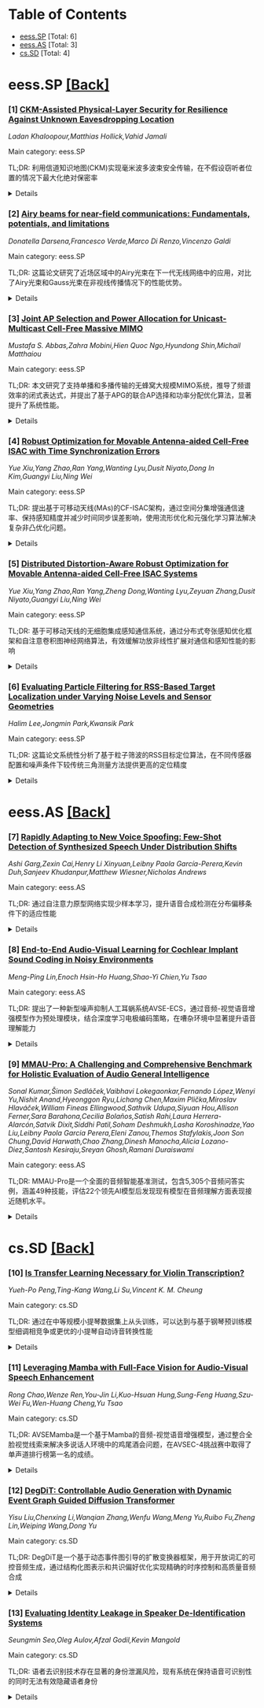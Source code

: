 <div id=toc></div>

# Table of Contents

- [eess.SP](#eess.SP) [Total: 6]
- [eess.AS](#eess.AS) [Total: 3]
- [cs.SD](#cs.SD) [Total: 4]


<div id='eess.SP'></div>

# eess.SP [[Back]](#toc)

### [1] [CKM-Assisted Physical-Layer Security for Resilience Against Unknown Eavesdropping Location](https://arxiv.org/abs/2508.13681)
*Ladan Khaloopour,Matthias Hollick,Vahid Jamali*

Main category: eess.SP

TL;DR: 利用信道知识地图(CKM)实现毫米波多波束安全传输，在不假设窃听者位置的情况下最大化绝对保密率


<details>
  <summary>Details</summary>
Motivation: 传统物理层安全方法需要知道窃听者的位置或信道状态信息，这在实际中往往不可得。CKM作为一种新兴的数据驱动工具，能够捕捉对无线信道的认知，为提升物理层安全提供了新途径

Method: 采用高定向性毫米波传输，将保密消息联合编码在多个波束上。利用CKM推导出时间和功率分配算法，在最坏窃听位置场景下优化保密性能

Result: 提出了基于CKM的波束时间和功率分配算法，能够在不知道窃听者具体位置的情况下实现物理层安全

Conclusion: CKM为物理层安全提供了新的解决方案，特别是在毫米波系统中，通过多波束联合编码和智能资源分配，可以有效对抗被动窃听攻击

Abstract: Channel Knowledge Map (CKM) is an emerging data-driven toolbox that captures
our awareness of the wireless channel and enables efficient communication and
resource allocation beyond the state of the art. In this work, we consider CKM
for improving physical-layer security (PLS) in the presence of a passive
eavesdropper (Eve), without making any assumptions about Eve's location or
channel state information (CSI). We employ highly directional mmWave
transmissions, with the confidential message jointly encoded across multiple
beams. By exploiting CKM, we derive an algorithm for time and power allocation
among the beams that maximizes the absolute secrecy rate under the worst-case
scenario for Eve's location.

</details>


### [2] [Airy beams for near-field communications: Fundamentals, potentials, and limitations](https://arxiv.org/abs/2508.13714)
*Donatella Darsena,Francesco Verde,Marco Di Renzo,Vincenzo Galdi*

Main category: eess.SP

TL;DR: 这篇论文研究了近场区域中的Airy光束在下一代无线网络中的应用，对比了Airy光束和Gauss光束在非视线传播情况下的性能优势。


<details>
  <summary>Details</summary>
Motivation: 随着下一代无线网络中大口径天线和高频传输的采用，近场区域扩大，这为使用非平面波前瞲的Airy光束提供了新的机会。Airy光束具有自加速、自恢复和差行免费等优异特性。

Method: 首先分析了连续口径场分布辐射自加速光束的基本原理，然后解决了有限能量和空间截断导致的指数衰减问题，并研究了自由空间传播特性。重点研究了非视线场景下的传播行为，并与Gauss光束进行对比。

Result: 理论和数值结果显示，在某些非视线通道中，如果Airy光束的关键特性（沿抛物线轨迹自加速和差行免费传播）能够大体保持，那么它们可能比Gauss光束更有性能优势。这需要传输口径中有光清视线的部分充分大。

Conclusion: Airy光束在近场区域的非视线传播中显示出潜在的性能优势，特别是在保持其自加速和差行免费特性的情况下。这为下一代无线通信系统的设计提供了新的可能性。

Abstract: In next-generation wireless networks, the combination of electrically large
radiating apertures and high-frequency transmission extends the radiating
near-field region around the transmitter. In this region, unlike in the far
field, the wavefront is nonplanar, which provides additional degrees of freedom
to shape and steer the transmitted beam in a desired manner. In this paper, we
focus on Airy beams, which may exhibit several highly desirable properties in
the near-field region. Ideally, these beams follow self-accelerating (curved)
trajectories, demonstrate resilience to perturbations through self-healing, and
maintain a consistent intensity profile across all planes perpendicular to the
propagation direction, making them effectively diffraction-free. Specifically,
we first present the underlying principles of self-accelerating beams radiated
by continuous aperture field distributions. We then address several challenges
regarding the generation of Airy beams, including their exponential decay due
to finite energy constraints and spatial truncation of the aperture. Moreover,
we examine their free-space propagation characteristics. The second part of the
paper focuses on the propagation behavior of Airy beams in non-line-of-sight
(NLoS) scenarios. A comparison is also presented between Airy beams and
Gaussian beams. Our theoretical and numerical results show that Airy beams may
offer a performance advantage over Gaussian beams in certain NLoS channels,
provided that their key properties are largely preserved, specifically,
self-acceleration along a parabolic trajectory and diffraction-free
propagation. In the presence of an obstacle, this requires that the portion of
the transmit aperture with a clear line-of-sight to the receiver is
sufficiently large.

</details>


### [3] [Joint AP Selection and Power Allocation for Unicast-Multicast Cell-Free Massive MIMO](https://arxiv.org/abs/2508.13771)
*Mustafa S. Abbas,Zahra Mobini,Hien Quoc Ngo,Hyundong Shin,Michail Matthaiou*

Main category: eess.SP

TL;DR: 本文研究了支持单播和多播传输的无蜂窝大规模MIMO系统，推导了频谱效率的闭式表达式，并提出了基于APG的联合AP选择和功率分配优化算法，显著提升了系统性能。


<details>
  <summary>Details</summary>
Motivation: 随着物联网等无线系统的发展，联合单播和多播传输变得越来越重要。现有系统需要同时支持这两种传输类型，特别是多播服务多个用户组，这带来了新的技术挑战和优化需求。

Method: 推导了零迫和最大比预编码下频谱效率的精确闭式表达式，构建了加权和频谱效率最大化问题，考虑AP最大发射功率、前传容量限制和服务质量约束，提出了基于加速投影梯度(APG)的算法和基于连续凸近似(SCA)的基准算法。

Result: 仿真结果表明，所提出的联合优化方法在各种系统设置和预编码策略下显著提升了加权和频谱效率。APG算法在保持竞争性能的同时实现了显著的复杂度降低。

Conclusion: 该研究为大规模实际部署提供了高效的解决方案，APG算法特别适合大规模系统，在性能和复杂度之间取得了良好平衡。

Abstract: Joint unicast and multicast transmissions are becoming increasingly important
in practical wireless systems, such as Internet of Things networks. This paper
investigates a cell-free massive multiple-input multiple-output system that
simultaneously supports both transmission types, with multicast serving
multiple groups. Exact closed-form expressions for the achievable downlink
spectral efficiency (SE) of both unicast and multicast users are derived for
zero-forcing and maximum ratio precoding designs. Accordingly, a weighted sum
SE (SSE) maximization problem is formulated to jointly optimize the access
point (AP) selection and power allocation. The optimization framework accounts
for practical constraints, including the maximum transmit power per AP,
fronthaul capacity limitations between APs and the central processing unit, and
quality-of-service requirements for all users. The resulting non-convex
optimization problem is reformulated into a tractable structure, and an
accelerated projected gradient (APG)-based algorithm is developed to
efficiently obtain near-optimal solutions. As a performance benchmark, a
successive convex approximation (SCA)-based algorithm is also implemented.
Simulation results demonstrate that the proposed joint optimization approach
significantly enhances the SSE across various system setups and precoding
strategies. In particular, the APG-based algorithm achieves substantial
complexity reduction while maintaining competitive performance, making it
well-suited for large-scale practical deployments.

</details>


### [4] [Robust Optimization for Movable Antenna-aided Cell-Free ISAC with Time Synchronization Errors](https://arxiv.org/abs/2508.13818)
*Yue Xiu,Yang Zhao,Ran Yang,Wanting Lyu,Dusit Niyato,Dong In Kim,Guangyi Liu,Ning Wei*

Main category: eess.SP

TL;DR: 提出基于可移动天线(MAs)的CF-ISAC架构，通过空间分集增强通信速率、保持感知精度并减少时间同步误差影响，使用流形优化和元强化学习算法解决复杂非凸优化问题。


<details>
  <summary>Details</summary>
Motivation: 无细胞集成感知与通信(CF-ISAC)系统是6G网络的有前景技术，但时间同步(TS)误差严重制约其发展，需要新的架构来克服这一挑战。

Method: 提出MA辅助的CF-ISAC架构，推导最坏情况CRLB下界，设计联合AP波束成形和MA位置优化框架，使用流形优化(MO)和MA元强化学习(MA-MetaRL)算法。

Result: 仿真结果表明，所提鲁棒优化算法显著提高检测精度，对TS误差具有强鲁棒性，相比传统固定天线技术获得更高系统容量。

Conclusion: MA辅助的CF-ISAC架构能有效提升系统性能，验证了其在应对时间同步误差方面的有效性，为6G网络发展提供了有前景的解决方案。

Abstract: The cell-free integrated sensing and communication (CF-ISAC) system, which
effectively mitigates intra-cell interference and provides precise sensing
accuracy, is a promising technology for future 6G networks. However, to fully
capitalize on the potential of CF-ISAC, accurate time synchronization (TS)
between access points (APs) is critical. Due to the limitations of current
synchronization technologies, TS errors have become a significant challenge in
the development of the CF-ISAC system. In this paper, we propose a novel
CF-ISAC architecture based on movable antennas (MAs), which exploits spatial
diversity to enhance communication rates, maintain sensing accuracy, and reduce
the impact of TS errors. We formulate a worst-case sensing accuracy
optimization problem for TS errors to address this challenge, deriving the
worst-case Cram\'er-Rao lower bound (CRLB). Subsequently, we develop a joint
optimization framework for AP beamforming and MA positions to satisfy
communication rate constraints while improving sensing accuracy. A robust
optimization framework is designed for the highly complex and non-convex
problem. Specifically, we employ manifold optimization (MO) to solve the
worst-case sensing accuracy optimization problem. Then, we propose an
MA-enabled meta-reinforcement learning (MA-MetaRL) to design optimization
variables while satisfying constraints on MA positions, communication rate, and
transmit power, thereby improving sensing accuracy. The simulation results
demonstrate that the proposed robust optimization algorithm significantly
improves the accuracy of the detection and is strong against TS errors.
Moreover, compared to conventional fixed position antenna (FPA) technologies,
the proposed MA-aided CF-ISAC architecture achieves higher system capacity,
thus validating its effectiveness.

</details>


### [5] [Distributed Distortion-Aware Robust Optimization for Movable Antenna-aided Cell-Free ISAC Systems](https://arxiv.org/abs/2508.13839)
*Yue Xiu,Yang Zhao,Ran Yang,Zheng Dong,Wanting Lyu,Zeyuan Zhang,Dusit Niyato,Guangyi Liu,Ning Wei*

Main category: eess.SP

TL;DR: 基于可移动天线的无细胞集成感知通信系统，通过分布式夸张感知优化框架和自注意卷积图神经网络算法，有效缓解功放非线性扩展对通信和感知性能的影响


<details>
  <summary>Details</summary>
Motivation: 无细胞集成感知通信架构在实际部署中遇到硬件缺陷问题，特别是功放的非线性扩展造成的性能劣化，需要找到有效的缓解方案

Method: 建立第三阶无记忆多项式模型描述功放非线性，设计分布式夸张感知优化框架，采用逐次凸近似法估计扩展系数，并通过MA-enabled SACGNN算法聚合优化波束成型和天线位置

Result: 模拟实验表明该方法在存在扩展的情况下显著改善了通信-感知交换性能，在稳健性和容量方面都超过了固定位置天线的基准方案

Conclusion: 可移动天线辅助的无细胞集成感知通信系统能够有效应对硬件缺陷带来的挑战，为6G网络提供了更加稳健和高效的解决方案

Abstract: The cell-free integrated sensing and communication (CF-ISAC) architecture is
a promising enabler for 6G, offering spectrum efficiency and ubiquitous
coverage. However, real deployments suffer from hardware impairments,
especially nonlinear distortion from power amplifiers (PAs), which degrades
both communication and sensing. To address this, we propose a movable antenna
(MA)-aided CF-ISAC system that mitigates distortion and enhances robustness.
The PAs nonlinearities are modeled by a third-order memoryless polynomial,
where the third-order distortion coefficients (3RDCs) vary across access points
(APs) due to hardware differences, aging, and environmental conditions. We
design a distributed distortion-aware worst-case robust optimization framework
that explicitly incorporates uncertainty in 3RDCs. First, we analyze the
worst-case impact of PA distortion on both the Cramer-Rao lower bound (CRLB)
and communication rate. Then, to address the resulting non-convexity, we apply
successive convex approximation (SCA) for estimating the 3RDCs. With these, we
jointly optimize beamforming and MA positions under transmit power and sensing
constraints. To efficiently solve this highly non-convex problem, we develop an
MA-enabled self-attention convolutional graph neural network (SACGNN)
algorithm. Simulations demonstrate that our method substantially enhances the
communication-sensing trade-off under distortion and outperforms fixed-position
antenna baselines in terms of robustness and capacity, thereby highlighting the
advantages of MA-aided CF-ISAC systems.

</details>


### [6] [Evaluating Particle Filtering for RSS-Based Target Localization under Varying Noise Levels and Sensor Geometries](https://arxiv.org/abs/2508.13937)
*Halim Lee,Jongmin Park,Kwansik Park*

Main category: eess.SP

TL;DR: 这篇论文系统性分析了基于粒子筛波的RSS目标定位算法，在不同传感器配置和噪声条件下较传统三角测量方法提供更高的定位精度


<details>
  <summary>Details</summary>
Motivation: RSS洞定位价格低廉、耗电低、部署简单，但现有研究缺乏对粒子筛波在不同传感器几何配置和噪声水平下性能的系统分析

Method: 设计和评估了一种用于静止目标定位的粒子筛波算法，并与传统RSS三角测量方法在不同传感器配置和噪声条件下进行比较

Result: 模拟结果显示，粒子筛波比三角测量方法提供更准确的目标定位，尤其在传感器几何配置不利和高RSS噪声场景下

Conclusion: 粒子筛波算法在RSS基础的目标定位中表现优异，特别适用于复杂环境和高噪声情况

Abstract: Target localization is a critical task in various applications, such as
search and rescue, surveillance, and wireless sensor networks. When a target
emits a radio frequency (RF) signal, spatially distributed sensors can collect
signal measurements to estimate the target's location. Among various
measurement modalities, received signal strength (RSS) is particularly
attractive due to its low cost, low power consumption, and ease of deployment.
While particle filtering has previously been applied to RSS-based target
localization, few studies have systematically analyzed its performance under
varying sensor geometries and RSS noise levels. This paper addresses this gap
by designing and evaluating a particle filtering algorithm for localizing a
stationary target. The proposed method is compared with a conventional
RSS-based trilateration approach across different sensor configurations and
noise conditions. Simulation results indicate that particle filtering provides
more accurate target localization than trilateration, particularly in scenarios
with unfavorable sensor geometries and high RSS noise.

</details>


<div id='eess.AS'></div>

# eess.AS [[Back]](#toc)

### [7] [Rapidly Adapting to New Voice Spoofing: Few-Shot Detection of Synthesized Speech Under Distribution Shifts](https://arxiv.org/abs/2508.13320)
*Ashi Garg,Zexin Cai,Henry Li Xinyuan,Leibny Paola García-Perera,Kevin Duh,Sanjeev Khudanpur,Matthew Wiesner,Nicholas Andrews*

Main category: eess.AS

TL;DR: 通过自注意力原型网络实现少样本学习，提升语音合成检测在分布偏移条件下的适应性能


<details>
  <summary>Details</summary>
Motivation: 解决语音合成检测在训练数据与测试数据分布不一致时的性能下降问题

Method: 提出自注意力原型网络，通过少量样本快速适应分布偏移

Result: 在分布偏移条件下，仅需10个样本即可实现32%相对EER提升，在ASVspoof 2021数据集上提升20%

Conclusion: 少样本学习方法能够有效应对语音合成检测中的分布偏移挑战

Abstract: We address the challenge of detecting synthesized speech under distribution
shifts -- arising from unseen synthesis methods, speakers, languages, or audio
conditions -- relative to the training data. Few-shot learning methods are a
promising way to tackle distribution shifts by rapidly adapting on the basis of
a few in-distribution samples. We propose a self-attentive prototypical network
to enable more robust few-shot adaptation. To evaluate our approach, we
systematically compare the performance of traditional zero-shot detectors and
the proposed few-shot detectors, carefully controlling training conditions to
introduce distribution shifts at evaluation time. In conditions where
distribution shifts hamper the zero-shot performance, our proposed few-shot
adaptation technique can quickly adapt using as few as 10 in-distribution
samples -- achieving upto 32% relative EER reduction on deepfakes in Japanese
language and 20% relative reduction on ASVspoof 2021 Deepfake dataset.

</details>


### [8] [End-to-End Audio-Visual Learning for Cochlear Implant Sound Coding in Noisy Environments](https://arxiv.org/abs/2508.13576)
*Meng-Ping Lin,Enoch Hsin-Ho Huang,Shao-Yi Chien,Yu Tsao*

Main category: eess.AS

TL;DR: 提出了一种新型噪声抑制人工耳蜗系统AVSE-ECS，通过音频-视觉语音增强模型作为预处理模块，结合深度学习电极编码策略，在嘈杂环境中显著提升语音理解能力


<details>
  <summary>Details</summary>
Motivation: 尽管人工耳蜗技术已有进步，但在噪声或混响环境中语音理解仍然困难，深度学习技术为提升人工耳蜗声音编码能力提供了新的机会

Method: 采用音频-视觉语音增强(AVSE)模型作为预处理模块，结合基于深度学习的ElectrodeNet-CS(ECS)声音编码策略，使用联合训练方法构建端到端的人工耳蜗系统

Result: 实验结果表明，在噪声条件下，所提方法优于之前的ECS策略，客观语音清晰度得分得到改善

Conclusion: 本研究证明了使用深度学习将AVSE模块集成到端到端人工耳蜗系统的可行性和潜力

Abstract: The cochlear implant (CI) is a remarkable biomedical device that successfully
enables individuals with severe-to-profound hearing loss to perceive sound by
converting speech into electrical stimulation signals. Despite advancements in
the performance of recent CI systems, speech comprehension in noisy or
reverberant conditions remains a challenge. Recent and ongoing developments in
deep learning reveal promising opportunities for enhancing CI sound coding
capabilities, not only through replicating traditional signal processing
methods with neural networks, but also through integrating visual cues as
auxiliary data for multimodal speech processing. Therefore, this paper
introduces a novel noise-suppressing CI system, AVSE-ECS, which utilizes an
audio-visual speech enhancement (AVSE) model as a pre-processing module for the
deep-learning-based ElectrodeNet-CS (ECS) sound coding strategy. Specifically,
a joint training approach is applied to model AVSE-ECS, an end-to-end CI
system. Experimental results indicate that the proposed method outperforms the
previous ECS strategy in noisy conditions, with improved objective speech
intelligibility scores. The methods and findings in this study demonstrate the
feasibility and potential of using deep learning to integrate the AVSE module
into an end-to-end CI system

</details>


### [9] [MMAU-Pro: A Challenging and Comprehensive Benchmark for Holistic Evaluation of Audio General Intelligence](https://arxiv.org/abs/2508.13992)
*Sonal Kumar,Šimon Sedláček,Vaibhavi Lokegaonkar,Fernando López,Wenyi Yu,Nishit Anand,Hyeonggon Ryu,Lichang Chen,Maxim Plička,Miroslav Hlaváček,William Fineas Ellingwood,Sathvik Udupa,Siyuan Hou,Allison Ferner,Sara Barahona,Cecilia Bolaños,Satish Rahi,Laura Herrera-Alarcón,Satvik Dixit,Siddhi Patil,Soham Deshmukh,Lasha Koroshinadze,Yao Liu,Leibny Paola Garcia Perera,Eleni Zanou,Themos Stafylakis,Joon Son Chung,David Harwath,Chao Zhang,Dinesh Manocha,Alicia Lozano-Diez,Santosh Kesiraju,Sreyan Ghosh,Ramani Duraiswami*

Main category: eess.AS

TL;DR: MMAU-Pro是一个全面的音频智能基准测试，包含5,305个音频问答实例，涵盖49种技能，评估22个领先AI模型后发现现有模型在音频理解方面表现接近随机水平。


<details>
  <summary>Details</summary>
Motivation: 音频理解（包括语音、非语音声音和音乐）对于实现人类水平智能至关重要，但现有评估方法不够全面，需要更全面的基准来评估AI系统的音频智能。

Method: 创建MMAU-Pro基准，包含来自真实环境的音频数据和专家生成的问题-答案对，涵盖49种独特技能和多个复杂维度，包括长音频理解、空间音频推理、多音频理解等。

Result: 评估22个领先的多模态AI模型，发现即使是Gemini 2.5 Flash和Audio Flamingo 3等最先进模型也仅达到59.2%和51.7%的准确率，在多个类别中接近随机表现。

Conclusion: 当前AI系统在音频理解方面存在显著局限性，该基准为社区提供了改进AI系统音频通用智能的具体方向和可操作的见解。

Abstract: Audio comprehension-including speech, non-speech sounds, and music-is
essential for achieving human-level intelligence. Consequently, AI agents must
demonstrate holistic audio understanding to qualify as generally intelligent.
However, evaluating auditory intelligence comprehensively remains challenging.
To address this gap, we introduce MMAU-Pro, the most comprehensive and
rigorously curated benchmark for assessing audio intelligence in AI systems.
MMAU-Pro contains 5,305 instances, where each instance has one or more audios
paired with human expert-generated question-answer pairs, spanning speech,
sound, music, and their combinations. Unlike existing benchmarks, MMAU-Pro
evaluates auditory intelligence across 49 unique skills and multiple complex
dimensions, including long-form audio comprehension, spatial audio reasoning,
multi-audio understanding, among others. All questions are meticulously
designed to require deliberate multi-hop reasoning, including both
multiple-choice and open-ended response formats. Importantly, audio data is
sourced directly ``from the wild" rather than from existing datasets with known
distributions. We evaluate 22 leading open-source and proprietary multimodal AI
models, revealing significant limitations: even state-of-the-art models such as
Gemini 2.5 Flash and Audio Flamingo 3 achieve only 59.2% and 51.7% accuracy,
respectively, approaching random performance in multiple categories. Our
extensive analysis highlights specific shortcomings and provides novel
insights, offering actionable perspectives for the community to enhance future
AI systems' progression toward audio general intelligence. The benchmark and
code is available at https://sonalkum.github.io/mmau-pro.

</details>


<div id='cs.SD'></div>

# cs.SD [[Back]](#toc)

### [10] [Is Transfer Learning Necessary for Violin Transcription?](https://arxiv.org/abs/2508.13516)
*Yueh-Po Peng,Ting-Kang Wang,Li Su,Vincent K. M. Cheung*

Main category: cs.SD

TL;DR: 通过在中等规模小提琴数据集上从头训练，可以达到与基于钢琴预训练模型细调相竞争或更优的小提琴自动诗音转换性能


<details>
  <summary>Details</summary>
Motivation: 小提琴自动诗音转换领域因注释数据有限而发展迟缓，常用方法是对其他任务的预训练模型进行细调，但在音色和发音方式存在差异的情况下这种转移效果不明

Method: 采用钢琴诗音转换架构不做任何修改，在MOSA数据集（约30小时对齐小提琴录音）上从头训练

Result: 在URMP和Bach10数据集上的实验显示，从头训练的模型达到了与细调预训练模型相竞争或更优的性能

Conclusion: 强大的小提琴自动诗音转换可以不依赖钢琴预训练表征，强调了专门为某种乐器收集和扩充数据的重要性

Abstract: Automatic music transcription (AMT) has achieved remarkable progress for
instruments such as the piano, largely due to the availability of large-scale,
high-quality datasets. In contrast, violin AMT remains underexplored due to
limited annotated data. A common approach is to fine-tune pretrained models for
other downstream tasks, but the effectiveness of such transfer remains unclear
in the presence of timbral and articulatory differences. In this work, we
investigate whether training from scratch on a medium-scale violin dataset can
match the performance of fine-tuned piano-pretrained models. We adopt a piano
transcription architecture without modification and train it on the MOSA
dataset, which contains about 30 hours of aligned violin recordings. Our
experiments on URMP and Bach10 show that models trained from scratch achieved
competitive or even superior performance compared to fine-tuned counterparts.
These findings suggest that strong violin AMT is possible without relying on
pretrained piano representations, highlighting the importance of
instrument-specific data collection and augmentation strategies.

</details>


### [11] [Leveraging Mamba with Full-Face Vision for Audio-Visual Speech Enhancement](https://arxiv.org/abs/2508.13624)
*Rong Chao,Wenze Ren,You-Jin Li,Kuo-Hsuan Hung,Sung-Feng Huang,Szu-Wei Fu,Wen-Huang Cheng,Yu Tsao*

Main category: cs.SD

TL;DR: AVSEMamba是一个基于Mamba的音频-视觉语音增强模型，通过整合全脸视觉线索来解决多说话人环境中的鸡尾酒会问题，在AVSEC-4挑战赛中取得了单声道排行榜第一名的成绩。


<details>
  <summary>Details</summary>
Motivation: 现有的Mamba模型如SEMamba仅限于单说话人场景，在复杂的多说话人环境（如鸡尾酒会问题）中表现不佳，需要引入视觉信息来提升目标语音提取的准确性。

Method: 提出AVSEMamba模型，将全脸视觉线索与基于Mamba的时间骨干网络相结合，利用时空视觉信息在挑战性条件下实现更准确的目标语音提取。

Result: 在AVSEC-4挑战赛开发和盲测集上，AVSEMamba在语音可懂度（STOI）、感知质量（PESQ）和非侵入式质量（UTMOS）方面均优于其他单声道基线方法，并获得单声道排行榜第一名。

Conclusion: AVSEMamba通过整合音频和视觉信息，成功解决了多说话人环境中的语音增强问题，证明了视觉线索对于提升复杂场景下语音处理性能的重要价值。

Abstract: Recent Mamba-based models have shown promise in speech enhancement by
efficiently modeling long-range temporal dependencies. However, models like
Speech Enhancement Mamba (SEMamba) remain limited to single-speaker scenarios
and struggle in complex multi-speaker environments such as the cocktail party
problem. To overcome this, we introduce AVSEMamba, an audio-visual speech
enhancement model that integrates full-face visual cues with a Mamba-based
temporal backbone. By leveraging spatiotemporal visual information, AVSEMamba
enables more accurate extraction of target speech in challenging conditions.
Evaluated on the AVSEC-4 Challenge development and blind test sets, AVSEMamba
outperforms other monaural baselines in speech intelligibility (STOI),
perceptual quality (PESQ), and non-intrusive quality (UTMOS), and achieves
\textbf{1st place} on the monaural leaderboard.

</details>


### [12] [DegDiT: Controllable Audio Generation with Dynamic Event Graph Guided Diffusion Transformer](https://arxiv.org/abs/2508.13786)
*Yisu Liu,Chenxing Li,Wanqian Zhang,Wenfu Wang,Meng Yu,Ruibo Fu,Zheng Lin,Weiping Wang,Dong Yu*

Main category: cs.SD

TL;DR: DegDiT是一个基于动态事件图引导的扩散变换器框架，用于开放词汇的可控音频生成，通过结构化图表示和共识偏好优化实现精确的时序控制和高质量音频合成


<details>
  <summary>Details</summary>
Motivation: 现有可控文本到音频生成方法在准确时序定位、开放词汇扩展性和实际效率之间存在固有权衡，需要解决这些挑战

Method: 将描述中的事件编码为结构化动态图，节点包含语义特征、时间属性和事件间连接；使用图变换器生成上下文事件嵌入；引入质量平衡数据选择流程和共识偏好优化

Result: 在AudioCondition、DESED和AudioTime数据集上的实验表明，DegDiT在各种主客观评估指标上达到最先进性能

Conclusion: DegDiT框架通过动态事件图表示和共识优化策略，成功解决了可控音频生成中的时序精度、词汇扩展和效率平衡问题

Abstract: Controllable text-to-audio generation aims to synthesize audio from textual
descriptions while satisfying user-specified constraints, including event
types, temporal sequences, and onset and offset timestamps. This enables
precise control over both the content and temporal structure of the generated
audio. Despite recent progress, existing methods still face inherent trade-offs
among accurate temporal localization, open-vocabulary scalability, and
practical efficiency. To address these challenges, we propose DegDiT, a novel
dynamic event graph-guided diffusion transformer framework for open-vocabulary
controllable audio generation. DegDiT encodes the events in the description as
structured dynamic graphs. The nodes in each graph are designed to represent
three aspects: semantic features, temporal attributes, and inter-event
connections. A graph transformer is employed to integrate these nodes and
produce contextualized event embeddings that serve as guidance for the
diffusion model. To ensure high-quality and diverse training data, we introduce
a quality-balanced data selection pipeline that combines hierarchical event
annotation with multi-criteria quality scoring, resulting in a curated dataset
with semantic diversity. Furthermore, we present consensus preference
optimization, facilitating audio generation through consensus among multiple
reward signals. Extensive experiments on AudioCondition, DESED, and AudioTime
datasets demonstrate that DegDiT achieves state-of-the-art performances across
a variety of objective and subjective evaluation metrics.

</details>


### [13] [Evaluating Identity Leakage in Speaker De-Identification Systems](https://arxiv.org/abs/2508.14012)
*Seungmin Seo,Oleg Aulov,Afzal Godil,Kevin Mangold*

Main category: cs.SD

TL;DR: 语者去识别技术存在显著的身份泄漏风险，现有系统在保持语音可识别性的同时无法有效隐藏语者身份


<details>
  <summary>Details</summary>
Motivation: 建立一个量化评估标准，以检测当前语者去识别系统的身份泄漏程度，揭示语音隐私保护技术的实际风险

Method: 使用三种互补的错误率指标：等错误率(EER)、积累匹配特征命中率(CMC hit rate)、以及通过标准相关分析和Procrustes分析测量嵌入空间相似性

Result: 所有现有最优语者去识别系统都存在身份信息泄漏。性能最好的系统仅略强于随机猜测，而性能最差的系统在CMC前50名候选人中达到45%的命中率

Conclusion: 当前语者去识别技术存在持续的隐私风险，需要更有效的方案来真正保护语者身份信息

Abstract: Speaker de-identification aims to conceal a speaker's identity while
preserving intelligibility of the underlying speech. We introduce a benchmark
that quantifies residual identity leakage with three complementary error rates:
equal error rate, cumulative match characteristic hit rate, and embedding-space
similarity measured via canonical correlation analysis and Procrustes analysis.
Evaluation results reveal that all state-of-the-art speaker de-identification
systems leak identity information. The highest performing system in our
evaluation performs only slightly better than random guessing, while the lowest
performing system achieves a 45% hit rate within the top 50 candidates based on
CMC. These findings highlight persistent privacy risks in current speaker
de-identification technologies.

</details>
